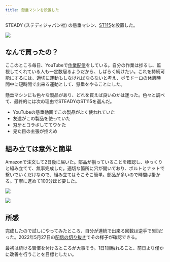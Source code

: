 ```yaml
---
title: 懸垂マシンを設置した
---
```

STEADY (ステディジャパン社) の懸垂マシン、[ST115](https://www.amazon.co.jp/dp/B09K3QQBKH)を設置した。

![](https://lh3.googleusercontent.com/docs/ADP-6oG095Q8lRn7uxIuuEgZmq_a2IrZ-XN9GdFQV3XN-Dr9PU5kUOB-igXnI5_mWxZF8ycHXjNVcfInpuiZEFk7kmUB_87kk02_ZsmhFlrpvRZkAZcRrbUB37hAmJPV4OymrYb2uIDrc4ySPahLy_HaRWnuM0ra6uBol-aMtcLx6B_i5-x85gdLrV_SKNEIpe-KIahUq65oABr3TmQu4tJKLShn-MOtSzCaDoXJbxehGFr3gJ2UO7WTjuJ6iJh5_QOP-YLU04GaqCKf299wgHDj3UM5GzmW7cSrIJq0pEMHYP3TbWWqtj06RVDKhanqy-WIPdbKoN3BCHTqHIHbInpsYWGOQ-O0RwZztYrUmC_h-uI-6olYPytEfWvscZrhyxY1Lgi1SEwtnnfTpCRTP6SDDu4llaMmwXv-f3SacroYDB1SnCMHcIQUSojXbNBYqnt5T5dTvHEsASWeSrZcTLBMncX1EfMtfGLD9OLNjqtOYnEGkdM5RNKBYRb167T3ENs5YE4Du9k7jfdCWBCNe-qTHnc70xfI2eiEkw2dkPvdyp00Og2jL1GoJs8-fHxQkqbJaSmqk5h24iXk1PeQI3E7ZAahamUea37UyxZ-5Nsd7_xjPhXtWev-PWrsc_BrwhXElhgG1WTasZ4b59rk2lZ1FSK_Ye_u8eAORgaAl3WBQz6i9g3r-U488BQabrreasyq_SG_iAXc7XLhaM5F3WNQ_nW6-IlNYF_yyJ8EkOn_NigLQmnDYtjBkBwfo_Yupq6i4-bINr0K99o6XR4tcAwXZgCbX-Ja4U1n-pKIuDdaSiUEvetErGinxzDfYmije-lxPM1UbU1uYg4wechYWHoEqwfJDXLz0K5o5cv4LJbHU3KTjq5PRu0VezPM0nWsK74pfw9VBGAZ0LaBGNMq0mZDlaCk0pfJQ2o8vx4euLYdI4xqX7A7Dx1zxD1x_40JhkSHJD_Udx-UClD9aHZRZLRO-q3dgYJY1-NDmn3MjiX4FNPIiFhzs8NnbemFXlx2cRYuneeNAk_AcTRLXYMkOG-l59qKYtZknaYoJSA_al_nGC2d_gyqxJTQu7iil6vbeoF07A33ra_H-t4qHiOqMsCIbDysKea8A3FR6Obq_VSu-nyRjXHKPnnCmcJypIyYDoYPznxa3UQfqt9dhZFdb2vsqb8cBitKMMyImZ-am_JPjlNTcURJPuG9hHLvoVEcxcAJylvAPV_tgqQPZmDYlQBtowIosIOy_qDBUyxSq-_nh6D_yGef)

なんで買ったの？
--------

ここのところ毎日、YouTubeで[作業配信](https://www.youtube.com/c/r7kamura)をしている。自分の作業は捗るし、監視してくれている人も一定数居るようだから、しばらく続けたい。これを持続可能にするには、適切に運動もしなければならないと考え、ポモドーロの休憩時間中に短時間で出来る運動として、懸垂をやることにした。

懸垂マシンにも色々な製品があり、どれを買えば良いのかは迷った。色々と調べて、最終的には次の理由でSTEADYのST115を選んだ。

*   YouTubeの懸垂動画でこの製品がよく使われていた
*   友達がこの製品を使っていた
*   刃牙とコラボしててウケた
*   見た目の主張が控えめ

組み立ては意外と簡単
----------

Amazonで注文して2日後に届いた。部品が揃っていることを確認し、ゆっくりと組み立てて、無事完成した。適切な箇所に穴が開いており、ボルトとナットで繋いでいくだけなので、組み立てはそこそこ簡単。部品が多いので時間は掛かる。丁寧に進めて100分ほど要した。

![](https://lh3.googleusercontent.com/docs/ADP-6oFjo5y2gZoeGUvNQ8dBY36pA-FPH7EQ5UMRTyrUO2u2wQjpGuKreJC4HyRQb7wJwZlrWyHs9oRTymoNHHBwV7ayZABMeKqU_OOk1o3FgXk6MakMhpt6rorwAUtnbqWfIwuX0XhO9oRtNNb6xtYSdy1Zz-5-N6N1gJkxTMtfSqjaMk6xcMVkEUpBiNWpV6vexkuKbJv7j6fFHEuI72MWskTPJxO73LcACpVionLBEVhvxaeAACnIOwHZJk4lnFIOlQ6M7gFV_ZtKs6yA3OzzDlnftV0_nDxvCcL91vtxgYD75OPWJvj51ZYg2WcgItF8pZ0TXdLxzliNgmuUEAdANWgYtzRnXqG_WEsoqIvQ4zA1TEQlJmyQ153heeu3puLf59saW8u5NglsPEXQKSQU8oBAZKeM0E3YFeIDI8LZhaowYNnbipggEBr6INK484f4tjFgW2ASH052baKduVzVfmF7W8RRIYHtxqTAs83Z2-54rT6z1kUPNhU_xMHV7SvyDKo46XK7jdnK4VZ57e4N6tXLMMtfOjIT9i6ZqraMvw_0lBTkeg0Jb0osoeA8kdqMExN2yK_GHoPyJuqG8lEIvGrWAUp591d13emAhOpl4YgUjFdzegz05WXrlAjGG-1Vi69sqFAT6tmd4beDLaTpbxUW3lUfNSv0u50LYornP-KxkCYpkpvNrAQ_NkKZIuXd59WLdZiLRqErNGh37w59SGHShHpig94dwoe7Gx3z12A0TMqClVjTru_cPS5tyuIgzjoW9a35CixSrdCEcc82A8JU5CwlB9BJ2JVmFi4AO28ib13qIhBHX74GRxY7Sv_yNeuYyvxHuvzApkpJdcKN6rrqwCo33VB42wl5KTC0Yy5_BRnbyAryornQVr4nTbQjB0VIz4cyLE0kqg-hgWi5vk8xJMhQVPlCqeGpop33VqB3sCNXyo9rqKANROKzQePKAu7lIBpuJ277MC--otZ2qaHXQgeJBz0T6LouK7AqH1rPWTm39U4fl7Zy773I0KhGkGc61M-QeYRlIQc2OMW-sIlgTonaNLq-FNH4TbGujiDtNS2wqkx8JjbNpJl1ucRsSWSMbu_-Nv-JIxCIn4wGet78UZ-2A8E81xg7M9kxw9FDIKoYaZyRSrU4KvlwZgPlyMaJnSkNWnIPdfGRgLB-E4soCAxyvMkVxRLn5F5KqkOy1_gGAFXk5s8hsQA5tuVeA1pAM1qT_mD-Cnj9CK9Yb6qnwR_zxt96u2jCzi0rXiG5huit)

![](https://lh3.googleusercontent.com/docs/ADP-6oHh_00czZ_EYfr45M4hOWeymRw0tWW6Wj12bzjTv01xa8GDjZfTwDyAlTnHbb0y-uplTzHRlzlNEYReyg3ZfisWtMKLOCfYpaJFCcmHy0UkETWWjQTvcUb0ukThQRRofDJY2M67KH3mwADLMHiaJMu8mgjIokOauXndQFugJsVTCM2EECpSNrllvg7-udCtYmCQNSdBLpF3GQuuDvf-5E6tm1-xnj1yd9JJNjZLmPs9flASGuHrC08RZR6OqwHALVrApcgS-lDv_MvAwhTL4X0YPg3XLdtuJtWs78LI6B-QDuJKrV2UlPuuTZeor44oAf-Pdt6SOYODAHd9EUSDxpNJz8_ocTfvUfluDMABi_7i6qtjWh7qa-TbzbAoBv1xiOS5eo5EuDPdyq37w91czKw7Cxz9cizbgIK0XtBnj86WR4qNj__2eg25E_cupyZD2ls3BCtpWyHHNe2UjoryxvdDhL2p56xxhe3K-8Oiz-VV-P4v2MF8JbnsjwsC8mNReH7gMGnosqZ2ul6NM3b7RXRzYjCqtIIqfO6RuQbj5Zb9bFswl5WriNxe_EeFMS9uWpigl-bg-AaizJTWrPQE8HJfERiFM_JTSm_I2Pau94GrUw602rWMgJCNAoSc77LfOaUICgIpcIiWYXZ7br6pwjMtVPpH_qyuj-dHyiCEvaAXQ-83RIkC-bdJbVNub1oklfHMbZ4YbL5Z4ghdIy8VqiTbWEFQcxRvW8b-k65W2lM6LmeeZFaJQGScb1Li1zFklPMaMga19u1gEiCa8AO2tf-epnw5FbTQiYdWUMNurDOFsCS8edl9cMK4S5CdhZspBOofo7_9cBiKDSESPGDjQbUq5RrWkwq-OLKMigO4rJZ12ggMQF-W4La1E62-DMz4JVvCaOgd8coAdbEMitsTImH_PjGIvFaScAN6Ty5UiwayhfD5s0TpAlo_rMzdAZi3GiGKt8MUfcV3UDAuRxGOVcqGKKQNHWNYC_zDb_MM0mQahE6cIBQS0_-qvZ5QujBL4lSOuOKx7dCHtOfZhR6eFF6Qf89fAm90QRr53AlLSZKGas2PVZaAHyvjTlXnSuSEmLDwgqFoXbtGjmWchqMUXxIfEv_eh-TpqvBDOhQ_Ta0qq8As9bEoFshBSmMxZLSf21qL7B8ZYCTVyEBXYhhOG-5Pc4SYdQu--Glng26AJK1DKIzlWiwKQrpETU6hAn8-lJePW7gL7jn7BTdABuVQurS02bMJFYXyRGoSiY9EoLWeJuqh)

所感
--

完成したので試しにやってみたところ、自分が連続で出来る回数は逆手で5回だった。2022年5月27日の[配信の切り抜き](https://www.youtube.com/clip/Ugkxy2NXpdlfZF0kT9s-MoCOrbB1wpWEryK9)でその様子が確認できる。

最初は続ける習慣を付けるところが大事そう。1日1回触れること、前日より僅かに改善を行うことを目標としたい。
